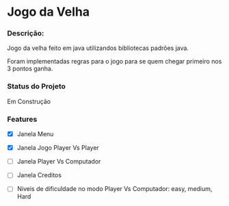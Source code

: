 # **Jogo da Velha**

### Descrição:
Jogo da velha feito em java utilizandos bibliotecas padrões java.

Foram implementadas regras para o jogo para se quem chegar primeiro nos 3 pontos ganha.

### Status do Projeto
Em Construção

### Features
- [x] Janela Menu
- [x] Janela Jogo Player Vs Player
- [ ] Janela Player Vs Computador
- [ ] Janela Creditos
- [ ] Niveis de dificuldade no modo Player Vs Computador: easy, medium, Hard


